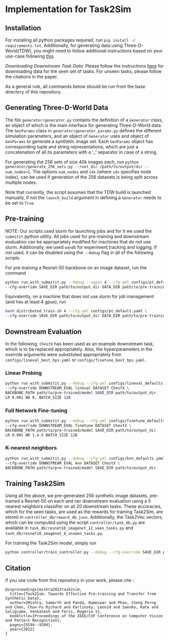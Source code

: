 # Implementation for Task2Sim

## Installation

For installing all python packages required, run `pip install -r requirements.txt`.
Additionally, for generating data using Three-D-World(TDW), you might need to follow 
additional instructions based on your use-case following [this](https://github.com/threedworld-mit/tdw/blob/master/Documentation/lessons/setup/install.md).

*Downloading Downstream Task Data*: Please follow the instructions [here](https://github.com/asrafulashiq/transfer_broad#download-datasets) 
for downloading data for the seen set of tasks. For unseen tasks, please follow the citations in the paper.

As a general rule, all commands below should be run from the base directory of this repository.


## Generating Three-D-World Data

The file `generator/generator.py` contains the definition of a `Generator` class, 
an object of which is the main interface for generating Three-D-World data. The `GenParams`
class in `generator/generator_params.py` defines the different simulation parameters, and 
an object of `Generator` uses and object of `GenParams` to generate a synthetic image set.
Each `GenParams` object has corresponding tuple and string representations, which are just 
a concatenation of all its parameters with a '_' separator in case of a string. 

For generating the 256 sets of size 40k images each, run
`python generator/generate_256_sets.py --root_dir /path/to/output/dir --num_nodes=1`. 
The options `num_nodes` and `idx` (where `idx` specifies node index), can be used if generation 
of the 256 datasets is being split across multiple nodes. 

Note that currently, the script assumes that the TDW build is launched manually, if not the 
`launch_build` argument in defining a `Generator` needs to be set to `True`.

## Pre-training

NOTE: Our scripts used slurm for launching jobs and for it we used the `submitit` python utility. 
All jobs used for pre-training and downstream evaluation can be appropriately modified for 
machines that do not use slurm. 
Additionally, we used `wandb` for experiment tracking and logging. If not used, it can be disabled 
using the `--debug` flag in all of the following scripts.

For pre-training a Resnet-50 backbone on an image dataset, run the command
```bash
python run_with_submitit.py --debug --ngpus 4 --cfg-yml configs/pt_default.yaml \
--cfg-override SAVE_DIR path/to/output_dir DATA_DIR path/to/pre-training/image/data
```

Equivalently, on a machine that does not use slurm for job management (and has at least 4 gpus), run
```bash
bash distributed_train.sh 4 --cfg-yml configs/pt_default.yaml \
--cfg-override SAVE_DIR path/to/output_dir DATA_DIR path/to/pre-training/image/data
```

## Downstream Evaluation

In the following, `ChestX` has been used as an example downstream task, which is 
to be replaced appropriately. Also, the hyperparameters in the override arguments
were substituted appropriately from `configs/lineval_best_hps.yaml` or 
`configs/finetune_best_hps.yaml`.

### Linear Probing
```bash
python run_with_submitit.py --debug --cfg-yml configs/lineval_defaults.yaml \
--cfg-override DOWNSTREAM_EVAL lineval DATASET ChestX \
BACKBONE_PATH path/to/pre-trained/model SAVE_DIR path/to/output_dir
LR 0.001 WD 0. BATCH_SIZE 128
```

### Full Network Fine-tuning
```bash
python run_with_submitit.py --debug --cfg-yml configs/finetune_defaults.yaml \
--cfg-override DOWNSTREAM_EVAL finetune DATASET ChestX \
BACKBONE_PATH path/to/pre-trained/model SAVE_DIR path/to/output_dir
LR 0.001 WD 1.e-5 BATCH_SIZE 128
```

### K-nearest neighbors

```bash
python run_with_submitit.py --debug --cfg-yml configs/knn_defaults.yaml \
--cfg-override DOWNSTREAM_EVAL knn DATASET ChestX \
BACKBONE_PATH path/to/pre-trained/model SAVE_DIR path/to/output_dir
```

## Training Task2Sim

Using all the above, we pre-generated 256 synthetic image datasets, pre-trained a Resnet-50 on each 
and ran downstream evaluation using a 5 nearest neighbors classifier on all 20 downstream tasks.
These accuracies, which for the seen tasks, are used as the rewards for training Task2Sim, 
are stored in `controller_db/reward_db.json`. Additionally, the Task2Vec vectors, 
which can be computed using the script `controller/task_db.py` are available in 
`task_db/resnet18_imagenet_12_seen_tasks.py` and `task_db/resnet18_imagenet_8_unseen_tasks.py`.

For training the Task2Sim model, simply run
```bash
python controller/train_controller.py --debug --cfg-override SAVE_DIR path/to/output/dir
```

## Citation

If you use code from this repository in your work, please cite :

```
@inproceedings{mishra2022task2sim,
  title={Task2Sim: Towards Effective Pre-training and Transfer from Synthetic Data},
  author={Mishra, Samarth and Panda, Rameswar and Phoo, Cheng Perng and Chen, Chun-Fu Richard and Karlinsky, Leonid and Saenko, Kate and Saligrama, Venkatesh and Feris, Rogerio S},
  booktitle={Proceedings of the IEEE/CVF Conference on Computer Vision and Pattern Recognition},
  pages={9194--9204},
  year={2022}
}
```
